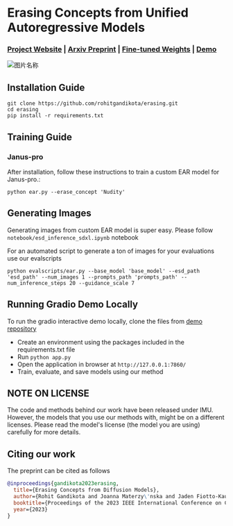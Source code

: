 
# Erasing Concepts from Unified Autoregressive Models
### [Project Website](https://immc-lab.github.io/ear/) | [Arxiv Preprint](https://arxiv.org/pdf/2303.07345.pdf) | [Fine-tuned Weights](https://erasing.baulab.info/weights/esd_models/) | [Demo](https://huggingface.co/spaces/baulab/Erasing-Concepts-In-Diffusion) <br>
![图片名称](https://www.baidu.com/img/bd_logo1.png)
## Installation Guide
```shell
git clone https://github.com/rohitgandikota/erasing.git
cd erasing
pip install -r requirements.txt
```
## Training Guide
### Janus-pro
After installation, follow these instructions to train a custom EAR model for Janus-pro.:
```
python ear.py --erase_concept 'Nudity' 
```

## Generating Images
Generating images from custom EAR model is super easy. Please follow `notebook/esd_inference_sdxl.ipynb` notebook

For an automated script to generate a ton of images for your evaluations use our evalscripts
```
python evalscripts/ear.py --base_model 'base_model' --esd_path 'esd_path' --num_images 1 --prompts_path 'prompts_path' --num_inference_steps 20 --guidance_scale 7
```

## Running Gradio Demo Locally
To run the gradio interactive demo locally, clone the files from [demo repository](https://huggingface.co/spaces/baulab/Erasing-Concepts-In-Diffusion/tree/main) <br>

- Create an environment using the packages included in the requirements.txt file
- Run `python app.py`
- Open the application in browser at `http://127.0.0.1:7860/`
- Train, evaluate, and save models using our method

## NOTE ON LICENSE
The code and methods behind our work have been released under IMU. However, the models that you use our methods with, might be on a different licenses. Please read the model's license (the model you are using) carefully for more details.

## Citing our work
The preprint can be cited as follows
```bibtex
@inproceedings{gandikota2023erasing,
  title={Erasing Concepts from Diffusion Models},
  author={Rohit Gandikota and Joanna Materzy\'nska and Jaden Fiotto-Kaufman and David Bau},
  booktitle={Proceedings of the 2023 IEEE International Conference on Computer Vision},
  year={2023}
}
```